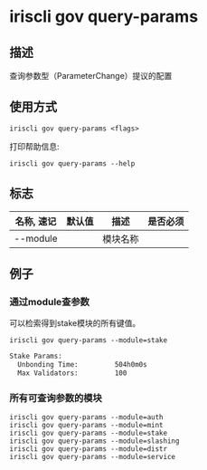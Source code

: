 # iriscli gov query-params

## 描述

查询参数型（ParameterChange）提议的配置

## 使用方式

```
iriscli gov query-params <flags>
```

打印帮助信息:

```
iriscli gov query-params --help
```

## 标志

| 名称, 速记       | 默认值                      | 描述                                                                                                                                                 | 是否必须  |
| --------------- | -------------------------- | ---------------------------------------------------------------------------------------------------------------------------------------------------- | -------- |
| --module        |                            | 模块名称                                                                                                                                 |          |

## 例子
 
### 通过module查参数

可以检索得到stake模块的所有键值。

```shell
iriscli gov query-params --module=stake
```

```txt
Stake Params:
  Unbonding Time:         504h0m0s
  Max Validators:         100
```

### 所有可查询参数的模块

```shell
iriscli gov query-params --module=auth
iriscli gov query-params --module=mint
iriscli gov query-params --module=stake
iriscli gov query-params --module=slashing
iriscli gov query-params --module=distr
iriscli gov query-params --module=service
```
